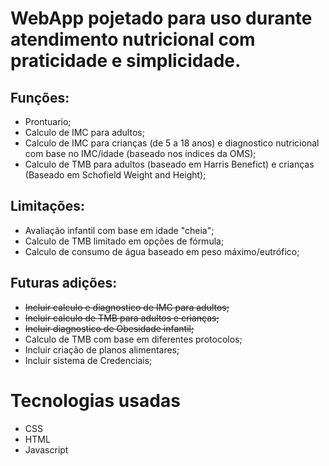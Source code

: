 # WebApp pojetado para uso durante atendimento nutricional com praticidade e simplicidade.

## Funções:
- Prontuario;
- Calculo de IMC para adultos;
- Calculo de IMC para crianças (de 5 a 18 anos) e diagnostico nutricional com base no IMC/idade (baseado nos indices da OMS);
- Calculo de TMB para adultos (baseado em Harris Benefict) e crianças (Baseado em Schofield Weight and Height);

## Limitações:
- Avaliação infantil com base em idade "cheia";
- Calculo de TMB limitado em opções de fórmula;
- Calculo de consumo de água baseado em peso máximo/eutrófico;

## Futuras adições:
- ~~Incluir calculo e diagnostico de IMC para adultos;~~
- ~~Incluir calculo de TMB para adultos e crianças;~~
- ~~Incluir diagnostico de Obesidade infantil;~~
- Calculo de TMB com base em diferentes protocolos;
- Incluir criação de planos alimentares;
- Incluir sistema de Credenciais;

# Tecnologias usadas
- CSS
- HTML
- Javascript
